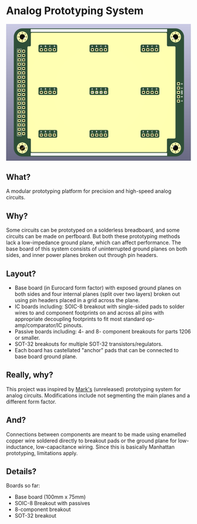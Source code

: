 # Analog Prototyping System
![Base board](https://github.com/NNNIIndia/Analog-Prototyping-System/blob/main/Resources/Base%20Board.png)
## What?
A modular prototyping platform for precision and high-speed analog circuits.
## Why?
Some circuits can be prototyped on a solderless breadboard, and some circuits can be made on perfboard. But both these prototyping methods lack a low-impedance ground plane, which can affect performance. The base board of this system consists of uninterrupted ground planes on both sides, and inner power planes broken out through pin headers. 
## Layout?
- Base board (in Eurocard form factor) with exposed ground planes on both sides and four internal planes (split over two layers) broken out using pin headers placed in a grid across the plane.
- IC boards including: SOIC-8 breakout with single-sided pads to solder wires to and component footprints on and across all pins with appropriate decoupling footprints to fit most standard op-amp/comparator/IC pinouts. 
- Passive boards including: 4- and 8- component breakouts for parts 1206 or smaller.
- SOT-32 breakouts for multiple SOT-32 transistors/regulators.
- Each board has castellated "anchor" pads that can be connected to base board ground plane.
## Really, why?
This project was inspired by [Mark's](https://github.com/macaba) (unreleased) prototyping system for analog circuits. Modifications include not segmenting the main planes and a different form factor.
## And?
Connections between components are meant to be made using enamelled copper wire soldered directly to breakout pads or the ground plane for low-inductance, low-capacitance wiring. Since this is basically Manhattan prototyping, limitations apply.
## Details?
Boards so far:
- Base board (100mm x 75mm)
- SOIC-8 Breakout with passives
- 8-component breakout
- SOT-32 breakout
